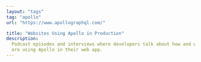 ```yaml
---
layout: "tags"
tag: "apollo"
url: "https://www.apollographql.com/"

title: "Websites Using Apollo in Production"
description:
  Podcast episodes and interviews where developers talk about how and why they
  are using Apollo in their web app.
---
```

